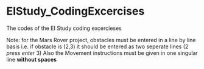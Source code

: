 # EIStudy_CodingExcercises
The codes of the EI Study coding excercieses

Note: for the Mars Rover project, obstacles must be entered in a line by line basis i.e. if obstacle is (2,3) it should be entered as two seperate lines (2 *press enter* 3)
Also the Movement instructions must be given in one singular line **without spaces**
